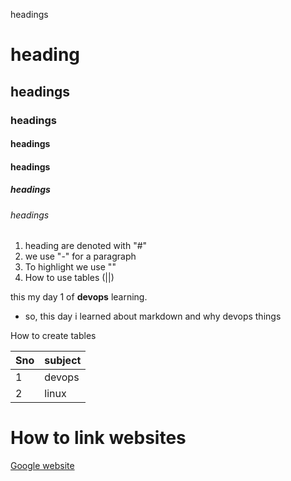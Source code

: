 headings
# heading

## headings

### headings

#### headings

#### headings

##### headings

###### headings

1. heading are denoted with "#"
2. we use "-" for a paragraph
3. To highlight we use "**<word>**"
4. How to use tables (||)

this my day 1 of **devops** learning.
- so, this day i learned about markdown and why devops things

How to create tables

|Sno| subject|
|---|---|
|1|devops|
|2| linux|


# How to link websites

[Google website](https://www.google.com)

![]()